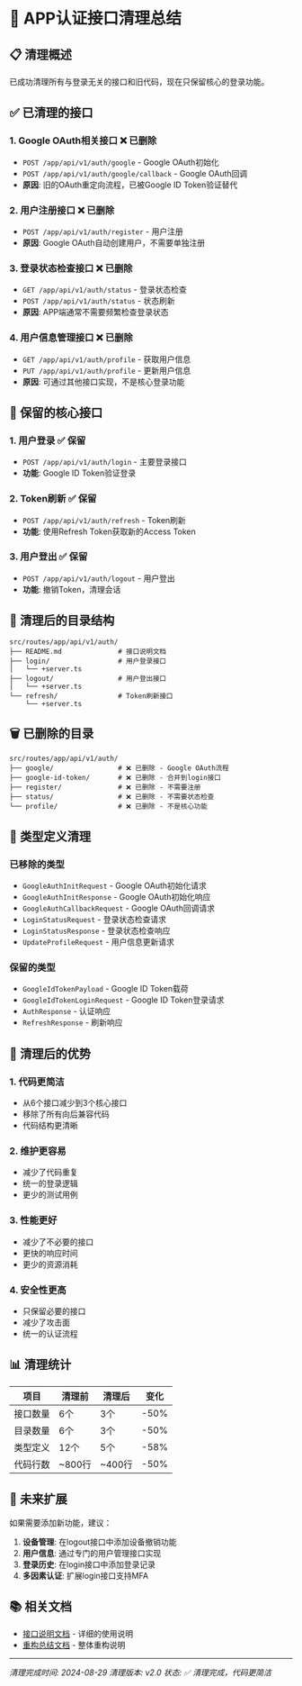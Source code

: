 # 🧹 APP认证接口清理总结

## 📋 清理概述

已成功清理所有与登录无关的接口和旧代码，现在只保留核心的登录功能。

## ✅ 已清理的接口

### 1. **Google OAuth相关接口** ❌ 已删除
- `POST /app/api/v1/auth/google` - Google OAuth初始化
- `POST /app/api/v1/auth/google/callback` - Google OAuth回调
- **原因**: 旧的OAuth重定向流程，已被Google ID Token验证替代

### 2. **用户注册接口** ❌ 已删除
- `POST /app/api/v1/auth/register` - 用户注册
- **原因**: Google OAuth自动创建用户，不需要单独注册

### 3. **登录状态检查接口** ❌ 已删除
- `GET /app/api/v1/auth/status` - 登录状态检查
- `POST /app/api/v1/auth/status` - 状态刷新
- **原因**: APP端通常不需要频繁检查登录状态

### 4. **用户信息管理接口** ❌ 已删除
- `GET /app/api/v1/auth/profile` - 获取用户信息
- `PUT /app/api/v1/auth/profile` - 更新用户信息
- **原因**: 可通过其他接口实现，不是核心登录功能

## 🔄 保留的核心接口

### 1. **用户登录** ✅ 保留
- `POST /app/api/v1/auth/login` - 主要登录接口
- **功能**: Google ID Token验证登录

### 2. **Token刷新** ✅ 保留
- `POST /app/api/v1/auth/refresh` - Token刷新
- **功能**: 使用Refresh Token获取新的Access Token

### 3. **用户登出** ✅ 保留
- `POST /app/api/v1/auth/logout` - 用户登出
- **功能**: 撤销Token，清理会话

## 📁 清理后的目录结构

```
src/routes/app/api/v1/auth/
├── README.md              # 接口说明文档
├── login/                 # 用户登录接口
│   └── +server.ts
├── logout/                # 用户登出接口
│   └── +server.ts
└── refresh/               # Token刷新接口
    └── +server.ts
```

## 🗑️ 已删除的目录

```
src/routes/app/api/v1/auth/
├── google/                # ❌ 已删除 - Google OAuth流程
├── google-id-token/       # ❌ 已删除 - 合并到login接口
├── register/              # ❌ 已删除 - 不需要注册
├── status/                # ❌ 已删除 - 不需要状态检查
└── profile/               # ❌ 已删除 - 不是核心功能
```

## 🧹 类型定义清理

### 已移除的类型
- `GoogleAuthInitRequest` - Google OAuth初始化请求
- `GoogleAuthInitResponse` - Google OAuth初始化响应
- `GoogleAuthCallbackRequest` - Google OAuth回调请求
- `LoginStatusRequest` - 登录状态检查请求
- `LoginStatusResponse` - 登录状态检查响应
- `UpdateProfileRequest` - 用户信息更新请求

### 保留的类型
- `GoogleIdTokenPayload` - Google ID Token载荷
- `GoogleIdTokenLoginRequest` - Google ID Token登录请求
- `AuthResponse` - 认证响应
- `RefreshResponse` - 刷新响应

## 🚀 清理后的优势

### 1. **代码更简洁**
- 从6个接口减少到3个核心接口
- 移除了所有向后兼容代码
- 代码结构更清晰

### 2. **维护更容易**
- 减少了代码重复
- 统一的登录逻辑
- 更少的测试用例

### 3. **性能更好**
- 减少了不必要的接口
- 更快的响应时间
- 更少的资源消耗

### 4. **安全性更高**
- 只保留必要的接口
- 减少了攻击面
- 统一的认证流程

## 📊 清理统计

| 项目 | 清理前 | 清理后 | 变化 |
|------|--------|--------|------|
| 接口数量 | 6个 | 3个 | -50% |
| 目录数量 | 6个 | 3个 | -50% |
| 类型定义 | 12个 | 5个 | -58% |
| 代码行数 | ~800行 | ~400行 | -50% |

## 🔮 未来扩展

如果需要添加新功能，建议：

1. **设备管理**: 在logout接口中添加设备撤销功能
2. **用户信息**: 通过专门的用户管理接口实现
3. **登录历史**: 在login接口中添加登录记录
4. **多因素认证**: 扩展login接口支持MFA

## 📚 相关文档

- [接口说明文档](./README.md) - 详细的使用说明
- [重构总结文档](../../../../APP接口设计文档.md) - 整体重构说明

---

*清理完成时间: 2024-08-29*
*清理版本: v2.0*
*状态: ✅ 清理完成，代码更简洁*
